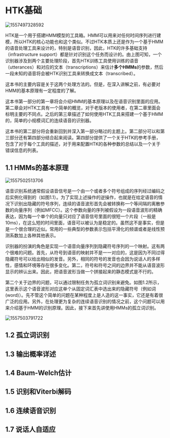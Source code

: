 # HTK基础

![1557497328592](/home/zengchang/.config/Typora/typora-user-images/1557497328592.png)

HTK是一个用于搭建HMM模型的工具箱。HMM可以用来对任何时间序列进行建模，所以HTK的核心功能也和这个类似。不过HTK本质上还是作为一个基于HMM的语音处理工具来设计的，特别是语音识别，因此，HTK的许多基础支持（infrastructure support）都是针对识别这个任务而设计的。由上图可知，一个识别器涉及到两个主要处理阶段，首先HTK训练工具使用训练的语音（utterances）和对应的文本（transcriptions）来估计**多个HMMs**的参数，然后一段未知的语音将会被HTK识别工具来转换成文本（transcribed）。

这本书的主要内容是关于这两个处理方法的。但是，在深入讲解之前，有必要对HMM的基本原理有一定程度的了解。

这本书第一部分的第一章将会介绍HMM的基本原理以及在语音识别里面的应用。第二章会对HTK工具有一个简单的概览，对于老版本的使用者，在第二章里面会标明主要的不同点。之后的第三章描述了如何使用HTK工具来搭建一个基于HMM的，简单的小规模词汇的连续语音的识别器。

这本书的第二部分将会重新回到并深入第一部分略过的主题上。第二部分可以和第三部分还有第四部分结合起来阅读。第四部分提供了一个关于HTK的参考手册，包含了对于每个工具的描述，对于用来配置HTK的各种参数的总结以及一个关于错误信息的列表。

## 1.1 HMMs的基本原理

![1557502513706](/home/zengchang/.config/Typora/typora-user-images/1557502513706.png)

语音识别系统通常假设语音信号是一个由一个或者多个符号组成的序列经过编码之后实例化得到的（如图1.1）。为了实现上述操作的逆操作，也就是在给定语音的情况下识别出隐藏的符号序列，连续的语音波形首先会被转换称一个等间隔的离散参数的向量序列（例如MFCC）。这个参数向量的序列被假设为一段语音波形的精确表达，因为每一个单个的向量只对应了语音信号里面的很短一个片段（一般是10ms），在这么短的时间里面，语音可以被认为是稳定的。虽然这不是事实，但是是一个很合理的近似。常用的一些典型的参数表示包括平滑化的频谱或者是线性预测系数加上各种其他表示。

识别器的扮演的角色是实现一个语音向量序列到隐藏符号序列的一个映射。这有两个很难的问题。首先，从符号到语音的映射并不是一一对应的，这是因为不同过得隐藏符号可以给出相似的发音。另外，相同的符号的发音也会因为说话人的多样性，感情和环境等存在很多变化。第二，符号和符号之间的边界并不能从语音波形显示的辨认出来。因此，把语音波形当做一个拼接起来的静态模式是不行的。

第二个关于边界的问题，可以通过限制任务为孤立词识别来避免。如图1.2所示，这里表示这个语音波形对应这单个从固定词汇表中选出来的隐藏符号（例如词(word)）。先不管这个简单的问题在某种程度上是人造的这一事实，它还是有着很广泛的应用。另外，在处理更为复杂的连续语音识别的情况之前，这个问题可以用来介绍基于HMM的识别原理。因此，接下来首先讲使用HMMs的孤立词识别。

![1557503791722](/home/zengchang/.config/Typora/typora-user-images/1557503791722.png)

## 1.2 孤立词识别



## 1.3 输出概率详述

## 1.4 Baum-Welch估计

## 1.5 识别和Viterbi解码

## 1.6 连续语音识别

## 1.7 说话人自适应